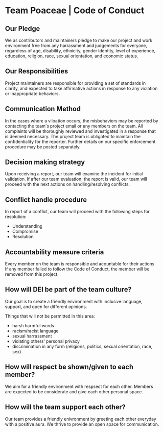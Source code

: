 # Team Poaceae | Code of Conduct

## Our Pledge
We as contributors and maintainers pledge to make our project and work environment free from any harrassment and judgements for everyone, regardless of age, disability, ethnicity, gender identity, level of experience, education, religion, race, sexual orientation, and economic status.

## Our Responsibilities
Project maintainers are responsible for providing a set of standards in clarity, and expected to take affirmative actions in response to any violation or inappropriate behaviors.

## Communication Method
In the cases where a viloation occurs, the misbehaviors may be reported by contacting the team's project email or any members on the team. All complaints will be thoroughly reviewed and investigated in a response that is deemed necessary. The project team is obligated to maintain the confidentiality for the reporter. Further details on our specific enforcement procedure may be posted separately.

## Decision making strategy
Upon receiving a report, our team will examine the incident for initial validation. If after our team evaluation, the report is valid, our team will proceed with the next actions on handling/resolving conflicts.


## Conflict handle procedure
In report of a conflict, our team will proceed with the following steps for resolution:
- Understanding
- Compromise
- Resolution

## Accountability measure criteria

Every member on the team is responsible and acountable for their actions. If any member failed to follow the Code of Conduct, the member will be removed from this project.

## How will  DEI be part of the team culture?
Our goal is to create a friendly environment with inclusive language, support, and open for different opinions.

Things that will not be permitted in this area:
- harsh harmful words
- racism/racist language
- sexual harrassment 
- violating others' personal privacy 
- discrimination in any form (religions, politics, sexual orientation, race, sex)

## How will respect be shown/given to each member?
We aim for a friendly environment with respsect for each other. Members are expected to be considerate and give each other personal space.

## How will the team support each other?
Our team provides a friendly enivronment by greeting each other everyday with a positive aura. We thrive to provide an open space for communication.

